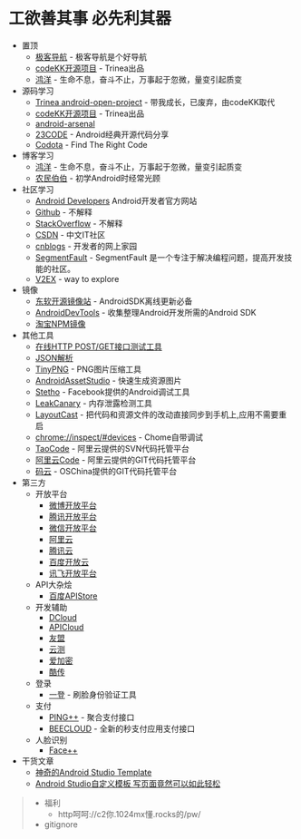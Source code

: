 # 工欲善其事 必先利其器

- 置顶
	- [极客导航](http://www.jikedaohang.com/) - 极客导航是个好导航
	- [codeKK开源项目](http://p.codekk.com/) - Trinea出品
	- [鸿洋](http://blog.csdn.net/lmj623565791) - 生命不息，奋斗不止，万事起于忽微，量变引起质变
- 源码学习
	- [Trinea android-open-project](https://github.com/Trinea/android-open-project) - 带我成长，已废弃，由codeKK取代
	- [codeKK开源项目](http://p.codekk.com/) - Trinea出品
	- [android-arsenal](http://android-arsenal.com/)
	- [23CODE](http://www.23code.com/) - Android经典开源代码分享
	- [Codota](https://www.codota.com/) - Find The Right Code
- 博客学习
	- [鸿洋](http://blog.csdn.net/lmj623565791) - 生命不息，奋斗不止，万事起于忽微，量变引起质变
	- [农民伯伯](http://www.cnblogs.com/over140/) - 初学Android时经常光顾
- 社区学习
	- [Android Developers](https://developer.android.com/index.html) Android开发者官方网站
	- [Github](https://github.com/) - 不解释
	- [StackOverflow](http://stackoverflow.com/) - 不解释
	- [CSDN](http://www.csdn.net/) - 中文IT社区
	- [cnblogs](http://www.cnblogs.com/) - 开发者的网上家园
	- [SegmentFault](https://segmentfault.com/) - SegmentFault 是一个专注于解决编程问题，提高开发技能的社区。
	- [V2EX](http://www.v2ex.com/) - way to explore
- 镜像
	- [东软开源镜像站](http://mirrors.neusoft.edu.cn/) - AndroidSDK离线更新必备
	- [AndroidDevTools](http://www.androiddevtools.cn/) - 收集整理Android开发所需的Android SDK
	- [淘宝NPM镜像](https://npm.taobao.org/)
- 其他工具
	- [在线HTTP POST/GET接口测试工具](http://www.atool.org/httptest.php)
	- [JSON解析](http://www.jsonschema2pojo.org/)
	- [TinyPNG](https://tinypng.com/) - PNG图片压缩工具
	- [AndroidAssetStudio](http://romannurik.github.io/AndroidAssetStudio/index.html) - 快速生成资源图片
	- [Stetho](http://facebook.github.io/stetho/) - Facebook提供的Android调试工具
	- [LeakCanary](https://github.com/square/leakcanary) - 内存泄露检测工具
	- [LayoutCast](https://github.com/mmin18/LayoutCast) - 把代码和资源文件的改动直接同步到手机上,应用不需要重启
	- [chrome://inspect/#devices](chrome://inspect/#devices) - Chome自带调试
	- [TaoCode](http://code.taobao.org/) - 阿里云提供的SVN代码托管平台
	- [阿里云Code](https://code.aliyun.com) - 阿里云提供的GIT代码托管平台
	- [码云](http://git.oschina.net/) - OSChina提供的GIT代码托管平台
- 第三方
	- 开放平台
		- [微博开放平台](http://open.weibo.com/)
		- [腾讯开放平台](http://open.qq.com/)
		- [微信开放平台](https://open.weixin.qq.com/)
		- [阿里云](https://www.aliyun.com/)
		- [腾讯云](https://www.qcloud.com/)
		- [百度开放云](https://cloud.baidu.com/)
		- [讯飞开放平台](http://www.xfyun.cn/)
	- API大杂烩
		- [百度APIStore](http://apistore.baidu.com/)
	- 开发辅助
		- [DCloud](http://www.dcloud.io/)
		- [APICloud](http://www.apicloud.com/)
		- [友盟](http://www.umeng.com/)
		- [云测](http://www.testin.cn/)
		- [爱加密](http://www.ijiami.cn/)
		- [酷传](http://www.coolchuan.com/)
	- 登录
		- [一登](http://www.superid.me/) - 刷脸身份验证工具
	- 支付
		- [PING++](https://www.pingxx.com/) - 聚合支付接口
		- [BEECLOUD](https://beecloud.cn/) - 全新的秒支付应用支付接口
	- 人脸识别
		- [Face++](http://www.faceplusplus.com.cn/)
- 干货文章
	- [神奇的Android Studio Template](http://blog.csdn.net/lmj623565791/article/details/51592043)
	- [Android Studio自定义模板 写页面竟然可以如此轻松](http://blog.csdn.net/lmj623565791/article/details/51635533)

> - 福利
>	- http呵呵://c2你.1024mx懂.rocks的/pw/
> - gitignore
